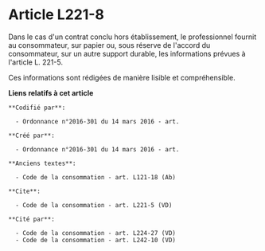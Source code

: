 # Article L221-8

Dans le cas d'un contrat conclu hors établissement, le professionnel fournit au consommateur, sur papier ou, sous réserve de
l'accord du consommateur, sur un autre support durable, les informations prévues à l'article L. 221-5. 

Ces informations sont rédigées de manière lisible et compréhensible.

**Liens relatifs à cet article**

	**Codifié par**:

	  - Ordonnance n°2016-301 du 14 mars 2016 - art.

	**Créé par**:

	  - Ordonnance n°2016-301 du 14 mars 2016 - art.

	**Anciens textes**:

	  - Code de la consommation - art. L121-18 (Ab)

	**Cite**:

	  - Code de la consommation - art. L221-5 (VD)

	**Cité par**:

	  - Code de la consommation - art. L224-27 (VD)
	  - Code de la consommation - art. L242-10 (VD)
